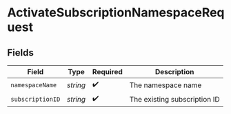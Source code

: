 # ActivateSubscriptionNamespaceRequest


## Fields

| Field                        | Type                         | Required                     | Description                  |
| ---------------------------- | ---------------------------- | ---------------------------- | ---------------------------- |
| `namespaceName`              | *string*                     | :heavy_check_mark:           | The namespace name           |
| `subscriptionID`             | *string*                     | :heavy_check_mark:           | The existing subscription ID |